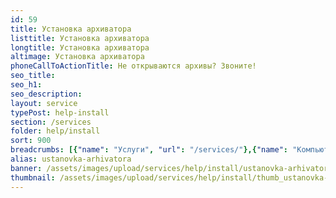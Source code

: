 ```yaml
---
id: 59
title: Установка архиватора
listtitle: Установка архиватора
longtitle: Установка архиватора
altimage: Установка архиватора
phoneCallToActionTitle: Не открываются архивы? Звоните!
seo_title: 
seo_h1: 
seo_description: 
layout: service
typePost: help-install
section: /services
folder: help/install
sort: 900
breadcrumbs: [{"name": "Услуги", "url": "/services/"},{"name": "Компьютерная помощь", "url": "/services/help/"},{"name": "Установка ПО", "url": "/services/help/install/"}]
alias: ustanovka-arhivatora
banner: /assets/images/upload/services/help/install/ustanovka-arhivatora.jpg
thumbnail: /assets/images/upload/services/help/install/thumb_ustanovka-arhivatora.jpg
---
```

